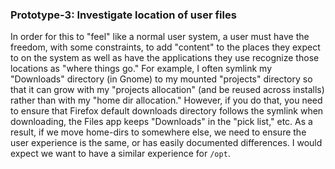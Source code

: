 ### Prototype-3: Investigate location of user files
In order for this to "feel" like a normal user system, a user must have the freedom, with some constraints, to add "content" to the places they expect to on the system as well as have the applications they use recognize those locations as "where things go." For example, I often symlink my "Downloads" directory (in Gnome) to my mounted "projects" directory so that it can grow with my "projects allocation" (and be reused across installs) rather than with my "home dir allocation." However, if you do that, you need to ensure that Firefox default downloads directory follows the symlink when downloading, the Files app keeps "Downloads" in the "pick list," etc. As a result, if we move home-dirs to somewhere else, we need to ensure the user experience is the same, or has easily documented differences. I would expect we want to have a similar experience for `/opt`. 
